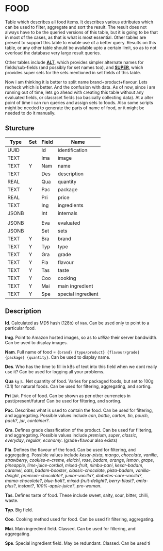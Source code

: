 # FOOD

Table which describes all food items. It describes various attributes which can be used to filter,
aggregate and sort the result. The result does not always have to be the queried versions of this
table, but it is going to be that in most of the cases, as that is what is most essential. Other
tables are present to support this table to enable use of a better query. Results on this table,
or any other table should be available upto a certain limit, so as to not overload the database
very large result queries.

Other tables include **[ALT](alt.md)**, which provides simpler alternate names for fields/sub-fields
(and possibly for set names too), and **[SUPER](super.md)**, which provides super sets for the sets
mentioned in set fields of this table.

Now i am thinking it is better to split name brand+product+flavour. Lets recheck which is better.
And the confusion with data. As of now, since i am running out of time, lets go ahead with creating
this table without any evaluated fields, or class/set fields (so basically collecting data). At a
alter point of time i can run queries and assign sets to foods. Also some scripts might be needed
to generate the parts of name of food, or it might be needed to do it manually.


## Sturcture

| Type  | Set   | Field | Name                  |
|-------|-------|-------|-----------------------|
| UUID  |       | Id    | identification        |
| TEXT  |       | Ima   | image                 |
| TEXT  | Y     | Nam   | name                  |
| TEXT  |       | Des   | description           |
| REAL  |       | Qua   | quantity              |
| TEXT  | Y     | Pac   | package               |
| REAL  |       | Pri   | price                 |
| TEXT  |       | Ing   | ingredients           |
| JSONB |       | Int   | internals             |
|       |       |       |                       |
| JSONB |       | Eva   | evaluated             |
| JSONB |       | Set   | sets                  |
| TEXT  | Y     | Bra   | brand                 |
| TEXT  | Y     | Typ   | type                  |
| TEXT  | Y     | Gra   | grade                 |
| TEXT  | Y     | Fla   | flavour               |
| TEXT  | Y     | Tas   | taste                 |
| TEXT  | Y     | Coo   | cooking               |
| TEXT  | Y     | Mai   | main ingredient       |
| TEXT  | Y     | Spe   | special ingredient    |


## Description

**Id**. Calculated as MD5 hash (128b) of `Nam`. Can be used only to point to a
particular food.

**Img**. Point to Amazon hosted images, so as to *utilize* their server bandwidth. Can be
used to display images.

**Nam**. Full name of food = `{brand} {type/product} {flavour/grade} {package} {quantity}`.
Can be used to display name.

**Des**. Who has the time to fill in kBs of text into this field when we dont really
use it? Can be used for logging all your problems.

**Qua** `kg|L`. Net quantity of food. Varies for packaged foods, but set to 100g (0.1)
for natural foods. Can be used for filtering, aggregating, and sorting.

**Pri** `INR`. Price of food. Can be shown as per other currencies in past/present/future!
Can be used for filtering, and sorting.

**Pac**. Describes what is used to contain the food. Can be used for filtering, and aggregating. Possible
values include *can*, *bottle*, *carton*, *tin*, *pouch*, *pack?*, *jar*, *container?*.

**Gra**. Defines grade classification of the product. Can be used fur filtering, and aggregating. Possible
values include *premium*, *super*, *classic*, *everyday*, *regular*, *economy*. (grade+flavour also exists)

**Fla**. Defines the flavour of the food. Can be used for filtering, and aggregating. Possible values
include *kesar-pista*, *mango*, *chocolate*, *vanilla*, *strawberry*, *cookies-n-creme*, *elaichi*, *rose*,
*badam*, *orange*, *lemon*, *grape*, *pineapple*, *lime-juice-cordial*, *mixed-fruit*, *nimbu-pani*,
*kesar-badam*, *caramel*, *oats*, *badam-booster*, *classic-chocolate*, *pista-badam*, *vanilla-delight*,
*premium-chocolate?*, *junior-vanilla?*, *diabetes-care-vanilla?*, *mama-chocolate?*, *blue-bolt?*,
*mixed-fruit-delight?*, *berry-blast?*, *amla-plus?*, *instant?*, *100%-apple-juice?*, *pro-woman*.

**Tas**. Defines taste of food. These include sweet, salty, sour, bitter, chilli, waste.

**Typ**. Big field.

**Coo**. Cooking method used for food. Can be used fir filtering, aggregating.

**Mai**. Main ingredient field. Classed. Can be used for filtering, and aggregating.

**Spe**. Special ingredient field. May be redundant. Classed. Can be used ti
